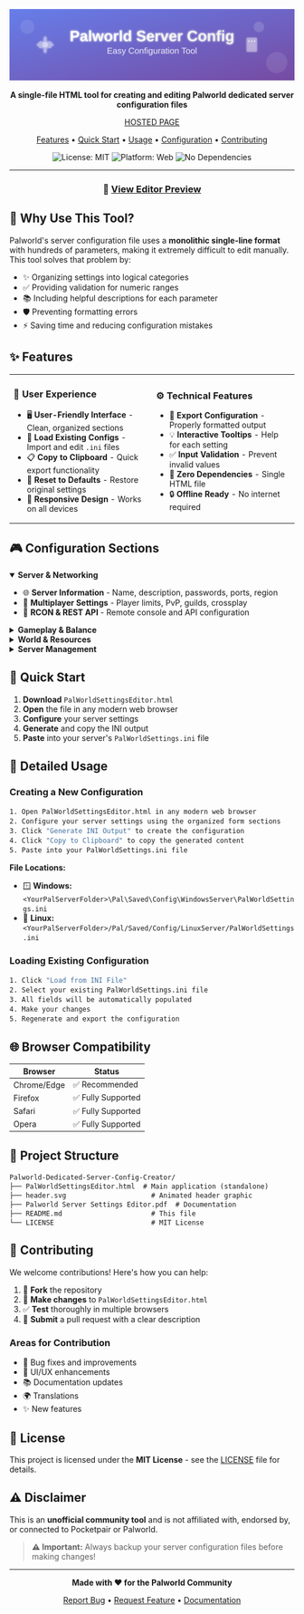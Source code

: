<div align="center">

![Header](header.svg)

<p align="center">
  <strong>A single-file HTML tool for creating and editing Palworld dedicated server configuration files</strong>
</p>

[HOSTED PAGE](https://blinkzer0.github.io/Palworld-Dedicated-Server-Config-Creator/PalWorldSettingsEditor.html)

<p align="center">
  <a href="#-features">Features</a> •
  <a href="#-quick-start">Quick Start</a> •
  <a href="#-usage">Usage</a> •
  <a href="#-configuration-sections">Configuration</a> •
  <a href="#-contributing">Contributing</a>
</p>

<p align="center">
  <img src="https://img.shields.io/badge/License-MIT-blue.svg" alt="License: MIT">
  <img src="https://img.shields.io/badge/Platform-Web-brightgreen.svg" alt="Platform: Web">
  <img src="https://img.shields.io/badge/Dependencies-None-orange.svg" alt="No Dependencies">
</p>

---

### 📄 [View Editor Preview](Palworld%20Server%20Settings%20Editor.pdf)

</div>

## 🎯 Why Use This Tool?

Palworld's server configuration file uses a **monolithic single-line format** with hundreds of parameters, making it extremely difficult to edit manually. This tool solves that problem by:

- ✨ Organizing settings into logical categories
- ✅ Providing validation for numeric ranges
- 📚 Including helpful descriptions for each parameter
- 🛡️ Preventing formatting errors
- ⚡ Saving time and reducing configuration mistakes

## ✨ Features

<table>
<tr>
<td width="50%">

### 🎨 User Experience
- 🖥️ **User-Friendly Interface** - Clean, organized sections
- 📁 **Load Existing Configs** - Import and edit `.ini` files
- 📋 **Copy to Clipboard** - Quick export functionality
- 🔄 **Reset to Defaults** - Restore original settings
- 📱 **Responsive Design** - Works on all devices

</td>
<td width="50%">

### ⚙️ Technical Features
- 💾 **Export Configuration** - Properly formatted output
- 💡 **Interactive Tooltips** - Help for each setting
- ✅ **Input Validation** - Prevent invalid values
- 🚀 **Zero Dependencies** - Single HTML file
- 🔒 **Offline Ready** - No internet required

</td>
</tr>
</table>

## 🎮 Configuration Sections

<details open>
<summary><b>Server & Networking</b></summary>

- 🌐 **Server Information** - Name, description, passwords, ports, region
- 👥 **Multiplayer Settings** - Player limits, PvP, guilds, crossplay
- 🔌 **RCON & REST API** - Remote console and API configuration

</details>

<details>
<summary><b>Gameplay & Balance</b></summary>

- ⚔️ **Gameplay Settings** - Difficulty, XP rates, death penalties, time
- 🎲 **Randomizer Settings** - World randomization options
- 🧍 **Player Settings** - Damage, hunger, stamina, HP regeneration
- 🐾 **Pal Settings** - Spawn rates, stats, egg hatching, Palbox

</details>

<details>
<summary><b>World & Resources</b></summary>

- 🏗️ **Base & Building** - Build limits, worker counts, deterioration
- 💎 **Drops & Resources** - Collection rates, respawn speeds, drops
- 👹 **Enemy & Invader** - Enemy invasion controls
- 🏛️ **Guild Settings** - Guild management, auto-reset timers

</details>

<details>
<summary><b>Server Management</b></summary>

- 💾 **Server Management** - Auto-save, chat limits, backup settings
- 📊 **Performance** - Cull distance, container intervals

</details>

## 🚀 Quick Start

1. **Download** `PalWorldSettingsEditor.html`
2. **Open** the file in any modern web browser
3. **Configure** your server settings
4. **Generate** and copy the INI output
5. **Paste** into your server's `PalWorldSettings.ini` file

## 📖 Detailed Usage

### Creating a New Configuration

```bash
1. Open PalWorldSettingsEditor.html in any modern web browser
2. Configure your server settings using the organized form sections
3. Click "Generate INI Output" to create the configuration
4. Click "Copy to Clipboard" to copy the generated content
5. Paste into your PalWorldSettings.ini file
```

**File Locations:**
- 🪟 **Windows:** `<YourPalServerFolder>\Pal\Saved\Config\WindowsServer\PalWorldSettings.ini`
- 🐧 **Linux:** `<YourPalServerFolder>/Pal/Saved/Config/LinuxServer/PalWorldSettings.ini`

### Loading Existing Configuration

```bash
1. Click "Load from INI File"
2. Select your existing PalWorldSettings.ini file
3. All fields will be automatically populated
4. Make your changes
5. Regenerate and export the configuration
```

## 🌐 Browser Compatibility

<div align="center">

| Browser | Status |
|---------|--------|
| Chrome/Edge | ✅ Recommended |
| Firefox | ✅ Fully Supported |
| Safari | ✅ Fully Supported |
| Opera | ✅ Fully Supported |

</div>

## 📁 Project Structure

```
Palworld-Dedicated-Server-Config-Creator/
├── PalWorldSettingsEditor.html  # Main application (standalone)
├── header.svg                     # Animated header graphic
├── Palworld Server Settings Editor.pdf  # Documentation
├── README.md                      # This file
└── LICENSE                        # MIT License
```

## 🤝 Contributing

We welcome contributions! Here's how you can help:

1. 🍴 **Fork** the repository
2. 🔨 **Make changes** to `PalWorldSettingsEditor.html`
3. ✅ **Test** thoroughly in multiple browsers
4. 📝 **Submit** a pull request with a clear description

### Areas for Contribution
- 🐛 Bug fixes and improvements
- 🎨 UI/UX enhancements
- 📚 Documentation updates
- 🌍 Translations
- ✨ New features

## 📜 License

This project is licensed under the **MIT License** - see the [LICENSE](LICENSE) file for details.

## ⚠️ Disclaimer

This is an **unofficial community tool** and is not affiliated with, endorsed by, or connected to Pocketpair or Palworld.

> **⚠️ Important:** Always backup your server configuration files before making changes!

---

<div align="center">

**Made with ❤️ for the Palworld Community**

[Report Bug](../../issues) • [Request Feature](../../issues) • [Documentation](Palworld%20Server%20Settings%20Editor.pdf)

</div>

